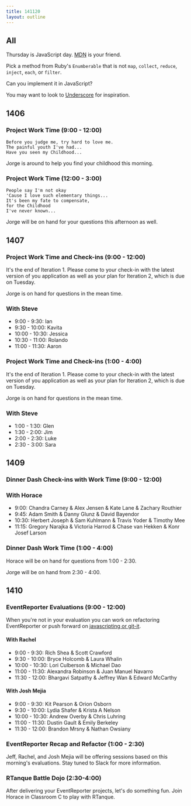 ```yaml
---
title: 141120
layout: outline
---
```


## All

Thursday is JavaScript day. [MDN](https://developer.mozilla.org/en-US/) is your friend.

Pick a method from Ruby's `Enumberable` that is not `map`, `collect`, `reduce`, `inject`, `each`, or `filter`.

Can you implement it in JavaScript?

You may want to look to [Underscore](http://underscorejs.org/) for inspiration.

## 1406

### Project Work Time (9:00 - 12:00)

```
Before you judge me, try hard to love me.
The painful youth I've had...
Have you seen my Childhood...
```

Jorge is around to help you find your childhood this morning.

### Project Work Time (12:00 - 3:00)

```
People say I'm not okay
'Cause I love such elementary things...
It's been my fate to compensate,
for the Childhood
I've never known...
```

Jorge will be on hand for your questions this afternoon as well.

## 1407

### Project Work Time and Check-ins (9:00 - 12:00)

It's the end of Iteration 1. Please come to your check-in with the latest version of you application as well as your plan for Iteration 2, which is due on Tuesday.

Jorge is on hand for questions in the mean time.

### With Steve

* 9:00 - 9:30: Ian
* 9:30 - 10:00: Kavita
* 10:00 - 10:30: Jessica
* 10:30 - 11:00: Rolando
* 11:00 - 11:30: Aaron

### Project Work Time and Check-ins (1:00 - 4:00)

It's the end of Iteration 1. Please come to your check-in with the latest version of you application as well as your plan for Iteration 2, which is due on Tuesday.

Jorge is on hand for questions in the mean time.

### With Steve

* 1:00 - 1:30: Glen
* 1:30 - 2:00: Jim
* 2:00 - 2:30: Luke
* 2:30 - 3:00: Sara

## 1409

### Dinner Dash Check-ins with Work Time (9:00 - 12:00)

### With Horace

* 9:00: Chandra Carney & Alex Jensen & Kate Lane & Zachary Routhier
* 9:45: Adam Smith & Danny Glunz & David Bayendor
* 10:30: Herbert Joseph & Sam Kuhlmann & Travis Yoder & Timothy Mee
* 11:15: Gregory Narajka & Victoria Harrod & Chase van Hekken & Konr Josef Larson

### Dinner Dash Work Time (1:00 - 4:00)

Horace will be on hand for questions from 1:00 - 2:30.

Jorge will be on hand from 2:30 - 4:00.

## 1410

### EventReporter Evaluations (9:00 - 12:00)

When you're not in your evaluation you can work on refactoring EventReporter or push forward on [javascripting or git-it](http://nodeschool.io/#workshoppers).

#### With Rachel

* 9:00 - 9:30: Rich Shea & Scott Crawford
* 9:30 - 10:00: Bryce Holcomb & Laura Whalin
* 10:00 - 10:30: Lori Culberson & Michael Dao
* 11:00 - 11:30: Alexandra Robinson & Juan Manuel Navarro
* 11:30 - 12:00: Bhargavi Satpathy & Jeffrey Wan & Edward McCarthy

#### With Josh Mejia

* 9:00 - 9:30: Kit Pearson & Orion Osborn
* 9:30 - 10:00: Lydia Shafer & Krista A Nelson
* 10:00 - 10:30: Andrew Overby & Chris Luhring
* 11:00 - 11:30: Dustin Gault & Emily Berkeley
* 11:30 - 12:00: Brandon Mrsny & Nathan Owsiany

### EventReporter Recap and Refactor (1:00 - 2:30)

Jeff, Rachel, and Josh Mejia will be offering sessions based on this morning's evaluations. Stay tuned to Slack for more information.

### RTanque Battle Dojo (2:30-4:00)

After delivering your EventReporter projects, let's do something fun. Join Horace in Classroom C to play with RTanque.